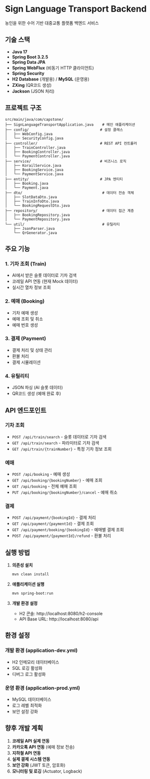 # Sign Language Transport Backend

농인을 위한 수어 기반 대중교통 플랫폼 백엔드 서비스

## 기술 스택

- **Java 17**
- **Spring Boot 3.2.5**
- **Spring Data JPA**
- **Spring WebFlux** (비동기 HTTP 클라이언트)
- **Spring Security**
- **H2 Database** (개발용) / **MySQL** (운영용)
- **ZXing** (QR코드 생성)
- **Jackson** (JSON 처리)

## 프로젝트 구조

```
src/main/java/com/capstone/
├── SignLanguageTransportApplication.java    # 메인 애플리케이션
├── config/                                 # 설정 클래스
│   ├── WebConfig.java
│   └── SecurityConfig.java
├── controller/                             # REST API 컨트롤러
│   ├── TrainController.java
│   ├── BookingController.java
│   └── PaymentController.java
├── service/                                # 비즈니스 로직
│   ├── KorailService.java
│   ├── BookingService.java
│   └── PaymentService.java
├── entity/                                 # JPA 엔티티
│   ├── Booking.java
│   └── Payment.java
├── dto/                                     # 데이터 전송 객체
│   ├── SlotDataDto.java
│   ├── TrainInfoDto.java
│   └── BookingRequestDto.java
├── repository/                              # 데이터 접근 계층
│   ├── BookingRepository.java
│   └── PaymentRepository.java
└── util/                                    # 유틸리티
    ├── JsonParser.java
    └── QrGenerator.java
```

## 주요 기능

### 1. 기차 조회 (Train)
- AI에서 받은 슬롯 데이터로 기차 검색
- 코레일 API 연동 (현재 Mock 데이터)
- 실시간 열차 정보 조회

### 2. 예매 (Booking)
- 기차 예매 생성
- 예매 조회 및 취소
- 예매 번호 생성

### 3. 결제 (Payment)
- 결제 처리 및 상태 관리
- 환불 처리
- 결제 시뮬레이션

### 4. 유틸리티
- JSON 파싱 (AI 슬롯 데이터)
- QR코드 생성 (예매 완료 후)

## API 엔드포인트

### 기차 조회
- `POST /api/train/search` - 슬롯 데이터로 기차 검색
- `GET /api/train/search` - 파라미터로 기차 검색
- `GET /api/train/{trainNumber}` - 특정 기차 정보 조회

### 예매
- `POST /api/booking` - 예매 생성
- `GET /api/booking/{bookingNumber}` - 예매 조회
- `GET /api/booking` - 전체 예매 조회
- `PUT /api/booking/{bookingNumber}/cancel` - 예매 취소

### 결제
- `POST /api/payment/{bookingId}` - 결제 처리
- `GET /api/payment/{paymentId}` - 결제 조회
- `GET /api/payment/booking/{bookingId}` - 예매별 결제 조회
- `POST /api/payment/{paymentId}/refund` - 환불 처리

## 실행 방법

1. **의존성 설치**
   ```bash
   mvn clean install
   ```

2. **애플리케이션 실행**
   ```bash
   mvn spring-boot:run
   ```

3. **개발 환경 설정**
   - H2 콘솔: http://localhost:8080/h2-console
   - API Base URL: http://localhost:8080/api

## 환경 설정

### 개발 환경 (application-dev.yml)
- H2 인메모리 데이터베이스
- SQL 로깅 활성화
- 디버그 로그 활성화

### 운영 환경 (application-prod.yml)
- MySQL 데이터베이스
- 로그 레벨 최적화
- 보안 설정 강화

## 향후 개발 계획

1. **코레일 API 실제 연동**
2. **카카오톡 API 연동** (예매 정보 전송)
3. **지하철 API 연동**
4. **실제 결제 시스템 연동**
5. **보안 강화** (JWT 토큰, 암호화)
6. **모니터링 및 로깅** (Actuator, Logback)

